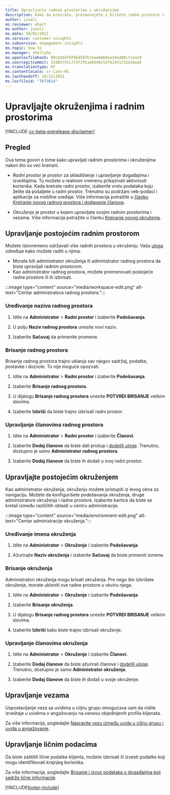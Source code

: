 ```yaml
---
title: Upravljanje radnim prostorima i okruženjima
description: Kako da kreirate, preimenujete i brišete radne prostore i okruženja.
author: jusali
ms.reviewer: mhart
ms.author: jusali
ms.date: 10/01/2021
ms.service: customer-insights
ms.subservice: engagement-insights
ms.topic: how-to
ms.manager: shellyha
ms.openlocfilehash: 09cb3ddf0f8b4507b7eae6668ea3dad08cfcea29
ms.sourcegitcommit: 31985755c7c973fb1eb540c52fd1451731d2bed2
ms.translationtype: HT
ms.contentlocale: sr-Latn-RS
ms.lasthandoff: 10/22/2021
ms.locfileid: "7673814"
---
```

# <a name="manage-environments-and-workspaces"></a>Upravljajte okruženjima i radnim prostorima

[!INCLUDE [cc-beta-prerelease-disclaimer](includes/cc-beta-prerelease-disclaimer.md)]

## <a name="overview"></a>Pregled

Ova tema govori o tome kako upravljati radnim prostorima i okruženjima nakon što su već kreirani. 

- *Radni prostor* je prostor za skladištenje i upravljanje događajima i izveštajima. Tu možete u realnom vremenu prikazivati aktivnosti korisnika. Kada kreirate radni prostor, izaberite vrstu podataka koju želite da pošaljete u radni prostor. Trenutno su podržani veb-podaci i aplikacije za mobilne uređaje. Više informacija potražite u [članku Kreiranje novog radnog prostora i dodavanje članova](create-workspace.md).

- *Okruženje* je prostor u kojem upravljate svojim radnim prostorima i vezama. Više informacija potražite u članku [Kreiranje novog okruženja](create-new-environment.md).

## <a name="manage-an-existing-workspace"></a>Upravljanje postojećim radnim prostorom

Možete istovremeno održavati više radnih prostora u okruženju. Vaša [uloga](user-roles.md) određuje kako možete raditi u njima. 

 - Morate biti administrator okruženja ili administrator radnog prostora da biste upravljali radnim prostorom.
 - Kao administrator radnog prostora, možete preimenovati postojeće radne prostore ili ih izbrisati. 

:::image type="content" source="media/workspace-edit.png" alt-text="Centar administratora radnog prostora.":::

### <a name="edit-a-workspace-name"></a>Uređivanje naziva radnog prostora

1. Idite na **Administrator** > **Radni prostor** i izaberite **Podešavanja**.

1. U polju **Naziv radnog prostora** unesite novi naziv.

1. Izaberite **Sačuvaj** da primenite promene.

### <a name="delete-a-workspace"></a>Brisanje radnog prostora

Brisanje radnog prostora trajno uklanja sav njegov sadržaj, podatke, postavke i dozvole. To nije moguće opozvati.

1. Idite na **Administrator** > **Radni prostor** i izaberite **Podešavanja**.

1. Izaberite **Brisanje radnog prostora**. 

1. U dijalogu **Brisanje radnog prostora** unesite **POTVRDI BRISANJE** velikim slovima. 

1. Izaberite **Izbriši** da biste trajno izbrisali radni prostor.

### <a name="manage-workspace-members"></a>Upravljanje članovima radnog prostora

1. Idite na **Administrator** > **Radni prostor** i izaberite **Članovi**.

1. Izaberite **Dodaj članove** da biste dali pristup i [dodelili uloge](user-roles.md). Trenutno, dostupno je samo **Administrator radnog prostora**.

1. Izaberite **Dodaj članove** da biste ih dodali u svoj radni prostor.

## <a name="manage-an-existing-environment"></a>Upravljajte postojećim okruženjem

Kao administrator okruženja, okruženju možete pristupiti iz levog okna za navigaciju. Možete da konfigurišete podešavanja okruženja, druge administratore okruženja i radne prostore. Izaberite kartice da biste se kretali između različitih oblasti u centru administracije.

:::image type="content" source="media/environment-edit.png" alt-text="Centar administracije okruženja.":::

### <a name="edit-an-environment-name"></a>Uređivanje imena okruženja

1. Idite na **Administrator** > **Okruženje** i izaberite **Podešavanja**.

1. Ažurirajte **Naziv okruženja** i izaberite **Sačuvaj** da biste primenili izmene.

### <a name="delete-an-environment"></a>Brisanje okruženja

Administratori okruženja mogu brisati okruženja. Pre nego što izbrišete okruženje, morate ukloniti sve radne prostore u okviru njega.

1. Idite na **Administrator** > **Okruženje** i izaberite **Podešavanja**.

1. Izaberite **Brisanje okruženja**. 

1. U dijalogu **Brisanje radnog prostora** unesite **POTVRDI BRISANJE** velikim slovima. 

1. Izaberite **Izbriši** kako biste trajno izbrisali okruženje.

### <a name="manage-environment-members"></a>Upravljanje članovima okruženja

1. Idite na **Administrator** > **Okruženje** i izaberite **Članovi**.

1. Izaberite **Dodaj članove** da biste ažurirali članove i [dodelili uloge](user-roles.md). Trenutno, dostupno je samo **Administrator okruženja**.

1. Izaberite **Dodaj članove** da biste ih dodali u svoje okruženje.

## <a name="manage-connections"></a>Upravljanje vezama

Uspostavljanje veza sa uvidima u ciljnu grupu omogućava vam da vidite izveštaje u uvidima o angažovanju na osnovu objedinjenih profila klijenata. 

Za više informacija, pogledajte [Napravite vezu između uvida u ciljnu grupu i uvida u angažovanje](integrate-audience-insights-engagement-insights.md).

## <a name="manage-personal-data"></a>Upravljanje ličnim podacima

Da biste zaštitili lične podatke klijenta, možete izbrisati ili izvesti podatke koji mogu identifikovati krajnjeg korisnika.

Za više informacija, pogledajte [Brisanje i izvoz podataka o događajima koji sadrže lične informacije](../dsr-rights-requests.md#deleting-and-exporting-event-data-containing-end-user-identifiable-information).

[!INCLUDE[footer-include](../includes/footer-banner.md)]
